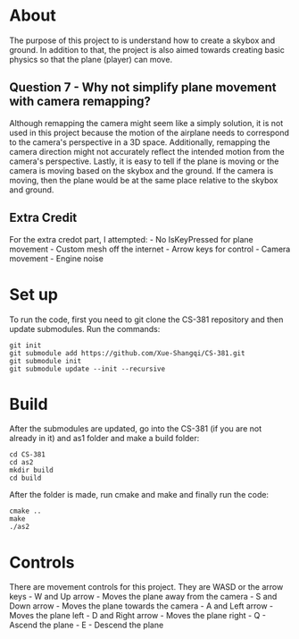 # About
The purpose of this project to is understand how to create a skybox and ground. In addition to that, the project is also aimed towards creating basic physics so that the plane (player) can move. 

## Question 7 - Why not simplify plane movement with camera remapping?
Although remapping the camera might seem like a simply solution, it is not used in this project because the motion of the airplane needs to correspond to the camera's perspective in a 3D space. Additionally, remapping the camera direction might not accurately reflect the intended motion from the camera's perspective. Lastly, it is easy to tell if the plane is moving or the camera is moving based on the skybox and the ground. If the camera is moving, then the plane would be at the same place relative to the skybox and ground.

## Extra Credit 
For the extra credot part, I attempted:
    - No IsKeyPressed for plane movement
    - Custom mesh off the internet
    - Arrow keys for control
    - Camera movement
    - Engine noise

# Set up
To run the code, first you need to git clone the CS-381 repository and then update submodules. Run the commands:
```
git init
git submodule add https://github.com/Xue-Shangqi/CS-381.git
git submodule init
git submodule update --init --recursive
```

# Build
After the submodules are updated, go into the CS-381 (if you are not already in it) and as1 folder and make a build folder:
```
cd CS-381
cd as2
mkdir build
cd build
```
After the folder is made, run cmake and make and finally run the code:
```
cmake ..
make
./as2
```
# Controls
There are movement controls for this project. They are WASD or the arrow keys
    - W and Up arrow - Moves the plane away from the camera
    - S and Down arrow - Moves the plane towards the camera
    - A and Left arrow - Moves the plane left 
    - D and Right arrow - Moves the plane right
    - Q - Ascend the plane
    - E - Descend the plane
